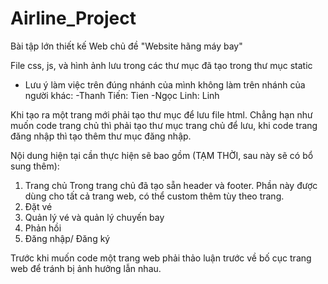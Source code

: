 # Airline_Project
Bài tập lớn thiết kế Web chủ đề "Website hãng máy bay"

File css, js, và hình ảnh lưu trong các thư mục đã tạo trong thư mục static

* Lưu ý làm việc trên đúng nhánh của mình không làm trên nhánh của người khác:
 -Thanh Tiến: Tien
 -Ngọc Linh: Linh

Khi tạo ra một trang mới phải tạo thư mục để lưu file html. Chẳng hạn như muốn code trang chủ thì phải tạo thư mục trang chủ để lưu, khi code trang đăng nhập thì tạo thêm thư mục đăng nhập.

Nội dung hiện tại cần thực hiện sẽ bao gồm (TẠM THỜI, sau này sẽ có bổ sung thêm):
1. Trang chủ
Trong trang chủ đã tạo sẵn header và footer. Phần này được dùng cho tất cả trang web, có thể custom thêm tùy theo trang.
2. Đặt vé
3. Quản lý vé và quản lý chuyến bay
4. Phản hồi
5. Đăng nhập/ Đăng ký

Trước khi muốn code một trang web phải thảo luận trước về bố cục trang web để tránh bị ảnh hưởng lẫn nhau.

